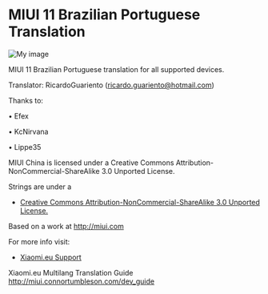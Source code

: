 # MIUI 11 Brazilian Portuguese Translation

![My image](https://i.imgur.com/A44OaCG.gif)

MIUI 11 Brazilian Portuguese translation for all supported devices. 

Translator: RicardoGuariento (ricardo.guariento@hotmail.com)

Thanks to:

•   Efex

•   KcNirvana

•   Lippe35

MIUI China is licensed under a Creative Commons Attribution-NonCommercial-ShareAlike 3.0 Unported License.

Strings are under a 
- [Creative Commons Attribution-NonCommercial-ShareAlike 3.0 Unported License.](http://creativecommons.org/licenses/by-nc-sa/3.0/)

Based on a work at http://miui.com

For more info visit:
- [Xiaomi.eu Support](http://xiaomi.eu) 

Xiaomi.eu Multilang Translation Guide http://miui.connortumbleson.com/dev_guide